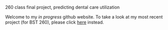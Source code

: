 260 class final project, predicting dental care utilization

Welcome to my *in progress* github website. To take a look at my most recent project (for BST 260), please click [here](https://devibole.github.io/260proj/mainfile) instead. 
